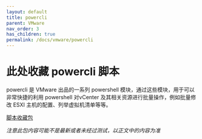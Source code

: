 ```yaml
---
layout: default
title: powercli
parent: VMware
nav_order: 3
has_children: true
permalink: /docs/vmware/powercli
---
```


# 此处收藏 powercli 脚本

powercli 是 VMware 出品的一系列 powershell 模块，通过这些模块，用于可以非常快捷的利用 powershell 对vCenter 及其相关资源进行批量操作，例如批量修改 ESXI 主机的配置、列举虚拟机清单等等。



[脚本收藏包](https://wiki.halfcoffee.com/docs/powerclipack.zip)

*注意此包内容可能不是最新或者未经过测试，以正文中的内容为准*

